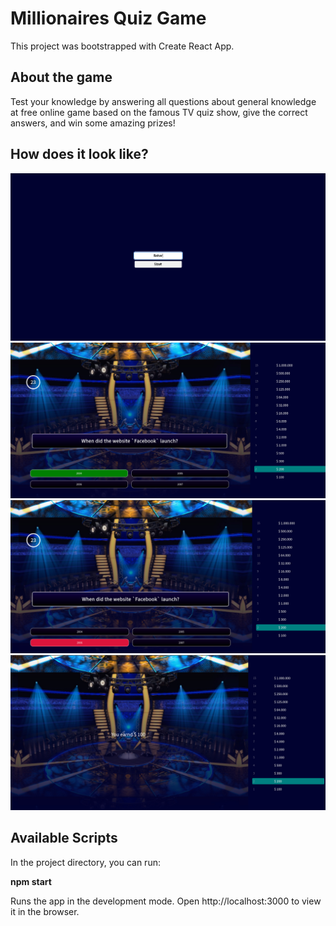 # Millionaires Quiz Game
This project was bootstrapped with Create React App.


## About the game
Test your knowledge by answering all questions about general knowledge at free online game based on the famous TV quiz show, give the correct answers, and win some amazing prizes!


## How does it look like?
![](/public/images/entrance.jpg)
![](/public/images/game-success.jpg)
![](/public/images/game.jpg)
![](/public/images/result.jpg)


## Available Scripts
In the project directory, you can run:

**npm start**

Runs the app in the development mode.
Open http://localhost:3000 to view it in the browser.